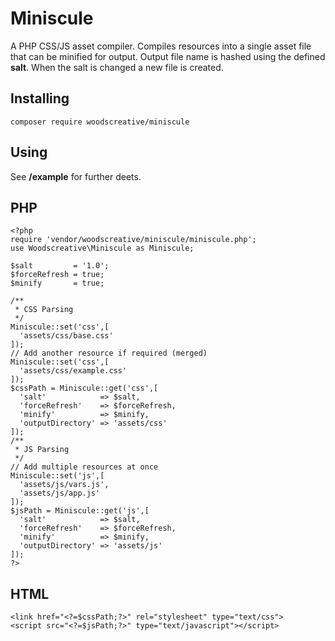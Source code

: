 # Miniscule

A PHP CSS/JS asset compiler. Compiles resources into a single asset file that can be minified for output. Output file name is hashed using the defined **salt**. When the salt is changed a new file is created.

## Installing

```
composer require woodscreative/miniscule
```

## Using

See **/example** for further deets.

## PHP

```
<?php
require 'vendor/woodscreative/miniscule/miniscule.php';
use Woodscreative\Miniscule as Miniscule;

$salt         = '1.0';
$forceRefresh = true;
$minify       = true;
  
/**
 * CSS Parsing
 */
Miniscule::set('css',[
  'assets/css/base.css'
]);
// Add another resource if required (merged)
Miniscule::set('css',[
  'assets/css/example.css'
]);
$cssPath = Miniscule::get('css',[
  'salt'            => $salt,
  'forceRefresh'    => $forceRefresh,
  'minify'          => $minify,
  'outputDirectory' => 'assets/css'
]);
/**
 * JS Parsing
 */
// Add multiple resources at once
Miniscule::set('js',[
  'assets/js/vars.js',
  'assets/js/app.js'
]);
$jsPath = Miniscule::get('js',[
  'salt'            => $salt,
  'forceRefresh'    => $forceRefresh,
  'minify'          => $minify,
  'outputDirectory' => 'assets/js'
]);
?>
```

## HTML

```
<link href="<?=$cssPath;?>" rel="stylesheet" type="text/css">
<script src="<?=$jsPath;?>" type="text/javascript"></script>
```
